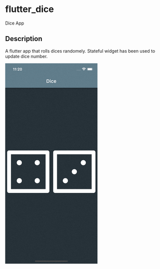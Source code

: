 # flutter_dice

Dice App

## Description

A flutter app that rolls dices randomely. Stateful widget has been used to update dice number.

![App Gif](app_animated.gif)
